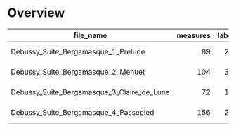 

# Overview
|                file_name                 |measures|labels|standard| annotators |reviewers|
|------------------------------------------|-------:|-----:|--------|------------|---------|
|Debussy_Suite_Bergamasque_1_Prelude       |      89|   275|2.1.1   |Adrian Nagel|         |
|Debussy_Suite_Bergamasque_2_Menuet        |     104|   306|2.1.1   |Adrian Nagel|         |
|Debussy_Suite_Bergamasque_3_Claire_de_Lune|      72|   150|2.1.1   |Adrian Nagel|         |
|Debussy_Suite_Bergamasque_4_Passepied     |     156|   285|2.1.1   |Adrian Nagel|         |
